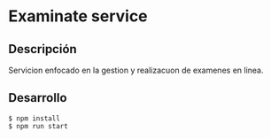 # Examinate service

## Descripción

Servicion enfocado en la gestion y realizacuon de examenes en linea.

## Desarrollo

```
$ npm install
$ npm run start
```

